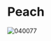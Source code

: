 # Peach
![040077](https://user-images.githubusercontent.com/50277379/140737792-f488aca3-3bc6-4f38-b558-3016ba6ef245.jpg)
